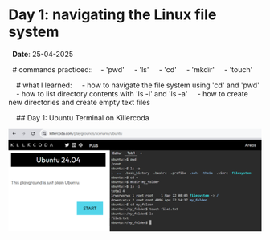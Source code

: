 # Day 1: navigating the Linux file system
  **Date**: 25-04-2025

  # commands practiced::
   - 'pwd'
    - 'ls'
    - 'cd'
    - 'mkdir'
    - 'touch'

    # what I learned:
    - how to navigate the file system using 'cd' and 'pwd'
    - how to list directory contents with 'ls -l' and 'ls -a'
    - how to create new directories and create empty text files

    ## Day 1: Ubuntu Terminal on Killercoda

![Ubuntu Terminal Day 1](images/killerkoda-ubuntu-terminal-day1-screenshot.png)

